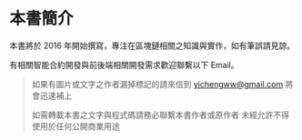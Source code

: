 # 本書簡介

本書將於 2016 年開始撰寫，專注在區塊鏈相關之知識與實作，如有筆誤請見諒。

有相關智能合約開發與前後端相關開發需求歡迎聯繫以下 Email。

> 如果有圖片或文字之作者漏掉標記的請來信到 yichengww@gmail.com 將會迅速補上
>
> 如需轉載本書之文字與程式碼請務必聯繫本書作者或原作者 未經允許不得使用於任何公開商業用途
